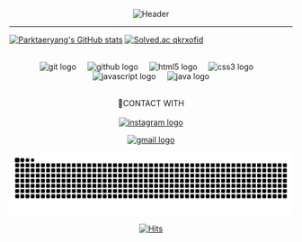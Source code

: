 


<div align="center">
  
![Header](https://capsule-render.vercel.app/api?type=waving&height=300&color=gradient&text=Hello&section=header&reversal=true&textBg=false&fontAlign=50&fontSize=42)

</div>

---

<div align="left">

[![Parktaeryang's GitHub stats](https://github-readme-stats.vercel.app/api?username=Parktaeryang)](https://github.com/anuraghazra/github-readme-stats)
[![Solved.ac
qkrxofid](http://mazassumnida.wtf/api/generate_badge?boj=qkrxofid)](https://solved.ac/qkrxofid)

</div>

<div align="center">
   
  <BR>
  <img src="https://cdn.jsdelivr.net/gh/devicons/devicon/icons/git/git-original.svg" height="40" alt="git logo"  />
  <img width="12" />
  <img src="https://cdn.jsdelivr.net/gh/devicons/devicon/icons/github/github-original.svg" height="40" alt="github logo"  />
  <img width="12" />
  <img src="https://cdn.jsdelivr.net/gh/devicons/devicon/icons/html5/html5-original.svg" height="40" alt="html5 logo"  />
  <img width="12" />
  <img src="https://cdn.jsdelivr.net/gh/devicons/devicon/icons/css3/css3-original.svg" height="40" alt="css3 logo"  />
  <img width="12" />
  <img src="https://cdn.jsdelivr.net/gh/devicons/devicon/icons/javascript/javascript-original.svg" height="40" alt="javascript logo"  />
  <img width="12" />
  <img src="https://cdn.jsdelivr.net/gh/devicons/devicon/icons/java/java-original.svg" height="40" alt="java logo"  />
  
  </div>

<div align="center">

<BR> 🔗CONTACT WITH <BR>
<BR>
 <a href="https://www.instagram.com/taeryang95"> <img src="https://img.shields.io/static/v1?message=Instagram&logo=instagram&label=&color=E4405F&logoColor=white&labelColor=&style=for-the-badge" height="35" alt="instagram logo"  /> </a>  
 
  <a href="mailto:skygve2@gmail.com"> <img src="https://img.shields.io/static/v1?message=Gmail&logo=gmail&label=&color=D14836&logoColor=white&labelColor=&style=for-the-badge" height="35" alt="gmail logo"  /> </a>
</div>


<img src="https://raw.githubusercontent.com/Parktaeryang/Parktaeryang/output/snake.svg" alt="Snake animation" />


<div align="center">

[![Hits](https://hits.seeyoufarm.com/api/count/incr/badge.svg?url=https%3A%2F%2Fgithub.com%2Fparktaeryang&count_bg=%23E59E38&title_bg=%23555555&icon=&icon_color=%23E7E7E7&title=hits&edge_flat=false)](https://hits.seeyoufarm.com)
</div>
